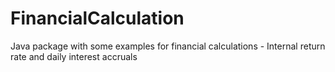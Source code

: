 # FinancialCalculation
Java package with some examples for financial calculations - Internal return rate and daily interest accruals
